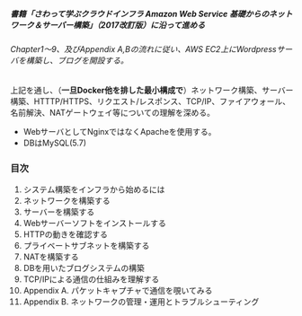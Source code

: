 ##### 書籍「さわって学ぶクラウドインフラ Amazon Web Service 基礎からのネットワーク＆サーバー構築」（2017改訂版）に沿って進める

###### Chapter1〜9、及びAppendix A,Bの流れに従い、AWS EC2上にWordpressサーバを構築し、ブログを開設する。

上記を通し、（**一旦Docker他を排した最小構成で**）ネットワーク構築、サーバー構築、HTTTP/HTTPS、リクエスト/レスポンス、TCP/IP、ファイアウォール、名前解決、NATゲートウェイ等についての理解を深める。

- WebサーバとしてNginxではなくApacheを使用する。
- DBはMySQL(5.7)

### 目次

1. システム構築をインフラから始めるには
2. ネットワークを構築する
3. サーバーを構築する
4. Webサーバーソフトをインストールする
5. HTTPの動きを確認する
6. プライベートサブネットを構築する
7. NATを構築する
8. DBを用いたブログシステムの構築
9. TCP/IPによる通信の仕組みを理解する
10. Appendix A. パケットキャプチャで通信を覗いてみる
11. Appendix B. ネットワークの管理・運用とトラブルシューティング

